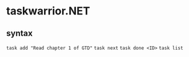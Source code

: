 # taskwarrior.NET

## syntax

`task add "Read chapter 1 of GTD"`
`task next`
`task done <ID>`
`task list`
